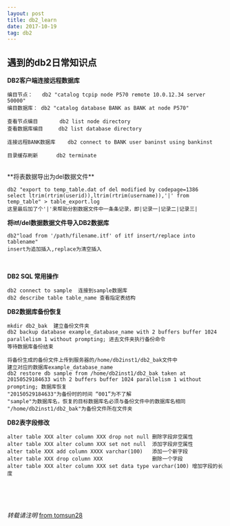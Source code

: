 ```yaml
---
layout: post
title: db2_learn
date: 2017-10-19
tag: db2
---
```


## 遇到的db2日常知识点

**DB2客户端连接远程数据库**

	编目节点：   db2 "catalog tcpip node P570 remote 10.0.12.34 server 50000"
	编目数据库： db2 "catalog database BANK as BANK at node P570"
	
	查看节点编目       db2 list node directory
	查看数据库编目     db2 list database directory 
	
	连接远程BANK数据库    db2 connect to BANK user baninst using bankinst
	
	目录缓存刷新      db2 terminate 

<br>
**将表数据导出为del数据文件**  

````
db2 "export to temp_table.dat of del modified by codepage=1386 
select ltrim(rtrim(userid)),ltrim(rtrim(username)),'|' from temp_table" > table_export.log
这里最后加了个'|'来帮助分割数据文件中一条条记录，即|记录一|记录二|记录三|

````


**将itf/del数据数据文件导入DB2数据库**

	db2"load from '/path/filename.itf' of itf insert/replace into tablename" 
	insert为追加插入,replace为清空插入

<br>

**DB2 SQL 常用操作**

	db2 connect to sample  连接到sample数据库
	db2 describe table table_name 查看指定表结构



**DB2数据库备份恢复**

	mkdir db2_bak  建立备份文件夹
	db2 backup database example_database_name with 2 buffers buffer 1024 parallelism 1 without prompting; 进去文件夹执行备份命令
	等待数据库备份结束
	
	将备份生成的备份文件上传到服务器的/home/db2inst1/db2_bak文件中
	建立对应的数据库example_database_name 
	db2 restore db sample from /home/db2inst1/db2_bak taken at 20150529184633 with 2 buffers buffer 1024 parallelism 1 without prompting; 数据库恢复
	"20150529184633"为备份时的时间 “001”为不了解
	"sample"为数据库名，恢复的目标数据库名必须与备份文件中的数据库名相同
	"/home/db2inst1/db2_bak"为备份文件所在文件夹 


**DB2表字段修改**

	alter table XXX alter column XXX drop not null 删除字段非空属性
	alter table XXX alter column XXX set not null  添加字段非空属性
	alter table XXX add column XXXX varchar(100)   添加一个新字段
	alter table XXX drop column XXX                删除一个字段
	alter table XXX alter column XXX set data type varchar(100) 增加字段的长度




<br>
<br>
<br>

*转载请注明* [from tomsun28](http://usthe.com)